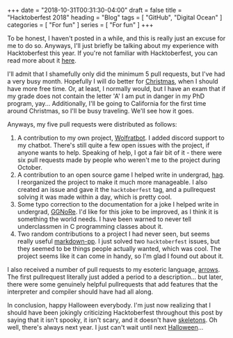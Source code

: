 +++
date = "2018-10-31T00:31:30-04:00"
draft = false
title = "Hacktoberfest 2018"
heading = "Blog"
tags = [ "GitHub", "Digital Ocean" ]
categories = [ "For fun" ]
series = [ "For fun" ]
+++

To be honest, I haven't posted in a while, and this is really just an excuse for
me to do so. Anyways, I'll just briefly be talking about my experience with
Hacktoberfest this year. If you're not familiar with Hacktoberfest, you can
read more about it [here](https://hacktoberfest.digitalocean.com/).

I'll admit that I shamefully only did the minimum 5 pull requests, but
I've had a very busy month. Hopefully I will do better for
[Christmas](https://24pullrequests.com/), when I should have more free
time. Or, at least, I normally would, but I have an exam that if my grade
does not contain the letter 'A' I am put in danger in my PhD program, yay...
Additionally, I'll be going to California for the first time around Christmas,
so I'll be busy traveling. We'll see how it goes.

Anyways, my five pull requests were distributed as follows:

 1. A contribution to my own project, [Wolfratbot](https://github.com/JohnathonNow/wolfratbot). I added discord support to my chatbot.
There's still quite a few open issues with the project, if anyone wants to help. Speaking of help, I got a fair bit of it - there were
six pull requests made by people who weren't me to the project during October.  
 2. A contribution to an open source game I helped write in undergrad, [hag](https://github.com/a3qz/hag). I reorganized the project
to make it much more manageable. I also created an issue and gave it the `hacktoberfest` tag, and a pullrequest solving it was made
within a day, which is pretty cool.  
 3. Some typo correction to the documentation for a joke I helped write in undergrad, [GGNoRe](https://github.com/bdevorem/GGNoRe). I'd
like for this joke to be improved, as I think it is something the world needs. I have been warned to never tell underclassmen in C programming
classes about it.  
 4. Two random contributions to a project I had never seen, but seems really useful [markdown-pp](https://github.com/jreese/markdown-pp). I
just solved two `hacktoberfest` issues, but they seemed to be things people actually wanted, which was cool. The project seems like it can
come in handy, so I'm glad I found out about it.

I also received a number of pull requests to my esoteric language, [arrows](https://github.com/JohnathonNow/arrows-esolang). The first pullrequest
literally just added a period to a description... but later, there were some genuinely helpful pullrequests that add features that the 
interpreter and compiler should have had all along. 

In conclusion, happy Halloween everybody. I'm just now realizing that I should have been jokingly criticizing Hacktoberfest throughout this
post by saying that it isn't spooky, it isn't scary, and it doesn't have [skeletons](https://www.youtube.com/watch?v=XTgFtxHhCQ0).
Oh well, there's always next year. I just can't wait until next [Halloween](https://youtu.be/LXXOO3Wd_5Q?t=126)...
